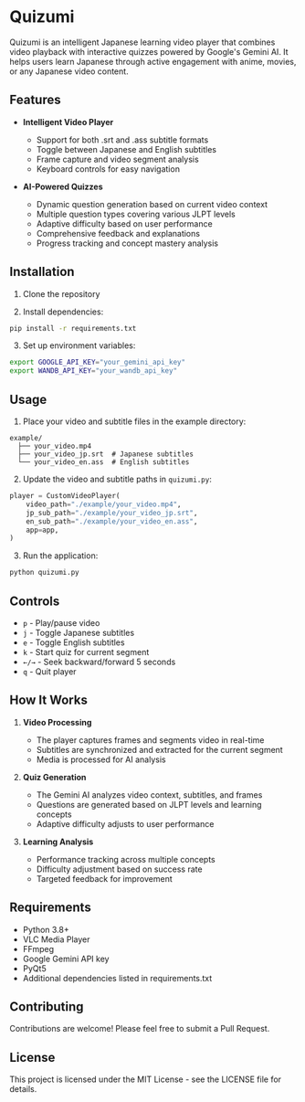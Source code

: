 # Quizumi

Quizumi is an intelligent Japanese learning video player that combines video playback with interactive quizzes powered by Google's Gemini AI. It helps users learn Japanese through active engagement with anime, movies, or any Japanese video content.

## Features

- **Intelligent Video Player**
  - Support for both .srt and .ass subtitle formats
  - Toggle between Japanese and English subtitles
  - Frame capture and video segment analysis
  - Keyboard controls for easy navigation

- **AI-Powered Quizzes**
  - Dynamic question generation based on current video context
  - Multiple question types covering various JLPT levels
  - Adaptive difficulty based on user performance
  - Comprehensive feedback and explanations
  - Progress tracking and concept mastery analysis

## Installation

1. Clone the repository

2. Install dependencies:
```bash
pip install -r requirements.txt
```

3. Set up environment variables:
```bash
export GOOGLE_API_KEY="your_gemini_api_key"
export WANDB_API_KEY="your_wandb_api_key"
```

## Usage

1. Place your video and subtitle files in the example directory:
```
example/
  ├── your_video.mp4
  ├── your_video_jp.srt  # Japanese subtitles
  └── your_video_en.ass  # English subtitles
```

2. Update the video and subtitle paths in `quizumi.py`:
```python
player = CustomVideoPlayer(
    video_path="./example/your_video.mp4",
    jp_sub_path="./example/your_video_jp.srt",
    en_sub_path="./example/your_video_en.ass",
    app=app,
)
```

3. Run the application:
```bash
python quizumi.py
```

## Controls

- `p` - Play/pause video
- `j` - Toggle Japanese subtitles
- `e` - Toggle English subtitles
- `k` - Start quiz for current segment
- `←/→` - Seek backward/forward 5 seconds
- `q` - Quit player

## How It Works

1. **Video Processing**
   - The player captures frames and segments video in real-time
   - Subtitles are synchronized and extracted for the current segment
   - Media is processed for AI analysis

2. **Quiz Generation**
   - The Gemini AI analyzes video context, subtitles, and frames
   - Questions are generated based on JLPT levels and learning concepts
   - Adaptive difficulty adjusts to user performance

3. **Learning Analysis**
   - Performance tracking across multiple concepts
   - Difficulty adjustment based on success rate
   - Targeted feedback for improvement

## Requirements

- Python 3.8+
- VLC Media Player
- FFmpeg
- Google Gemini API key
- PyQt5
- Additional dependencies listed in requirements.txt

## Contributing

Contributions are welcome! Please feel free to submit a Pull Request.

## License

This project is licensed under the MIT License - see the LICENSE file for details.